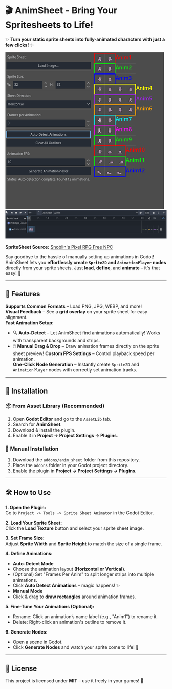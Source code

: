 # 🎬 AnimSheet - Bring Your Spritesheets to Life!

✨ **Turn your static sprite sheets into fully-animated characters with just a few clicks!** ✨


![Plugin Screenshot](images/demo.png)
![Plugin Screenshot 2](images/demo2.png)

**SpriteSheet Source:** [Snoblin's Pixel RPG Free NPC](https://snoblin.itch.io/pixel-rpg-free-npc)

Say goodbye to the hassle of manually setting up animations in Godot! AnimSheet lets you **effortlessly create `Sprite2D` and `AnimationPlayer` nodes** directly from your sprite sheets. Just **load**, **define**, and **animate** – it's that easy! 🚀

---

## 🎯 Features

 **Supports Common Formats** – Load PNG, JPG, WEBP, and more!  
 **Visual Feedback** – See a **grid overlay** on your sprite sheet for easy alignment.  
 **Fast Animation Setup:**  
   - 🔍 **Auto-Detect** – Let AnimSheet find animations automatically! Works with transparent backgrounds and strips.
   - 🖱️ **Manual Drag & Drop** – Draw animation frames directly on the sprite sheet preview!
**Custom FPS Settings** – Control playback speed per animation.  
**One-Click Node Generation** – Instantly create `Sprite2D` and `AnimationPlayer` nodes with correctly set animation tracks. 

---

## 🚀 Installation

### 📦 **From Asset Library** (Recommended)
1. Open **Godot Editor** and go to the `AssetLib` tab.
2. Search for **AnimSheet**.
3. Download & install the plugin.
4. Enable it in **Project -> Project Settings -> Plugins**.

### 🔧 **Manual Installation**
1. Download the `addons/anim_sheet` folder from this repository.
2. Place the `addons` folder in your Godot project directory.
3. Enable the plugin in **Project -> Project Settings -> Plugins**.

---

## 🛠️ How to Use

 **1. Open the Plugin:**  
Go to `Project -> Tools -> Sprite Sheet Animator` in the Godot Editor.

 **2. Load Your Sprite Sheet:**  
Click the **Load Texture** button and select your sprite sheet image.

 **3. Set Frame Size:**  
Adjust **Sprite Width** and **Sprite Height** to match the size of a single frame.

 **4. Define Animations:**  
-  **Auto-Detect Mode**
  - Choose the animation layout **(Horizontal or Vertical)**.
  - (Optional) Set "Frames Per Anim" to split longer strips into multiple animations.
  - Click **Auto Detect Animations** – magic happens! ✨
-  **Manual Mode**
  - Click & drag to **draw rectangles** around animation frames.

**5. Fine-Tune Your Animations (Optional):**  
-  Rename: Click an animation’s name label (e.g., "Anim1") to rename it.
-  Delete: Right-click an animation's outline to remove it.

**6. Generate Nodes:**  
- Open a scene in Godot.
- Click **Generate Nodes** and watch your sprite come to life! 🎉

---

## 📜 License
This project is licensed under **MIT** – use it freely in your games! 🚀

